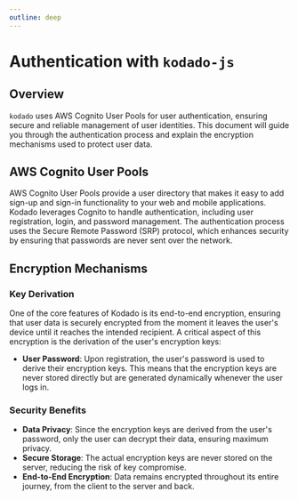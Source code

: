 ```yaml
---
outline: deep
---
```


# Authentication with `kodado-js`

## Overview

`kodado` uses AWS Cognito User Pools for user authentication, ensuring secure and reliable management of user identities. This document will guide you through the authentication process and explain the encryption mechanisms used to protect user data.

## AWS Cognito User Pools

AWS Cognito User Pools provide a user directory that makes it easy to add sign-up and sign-in functionality to your web and mobile applications. Kodado leverages Cognito to handle authentication, including user registration, login, and password management. The authentication process uses the Secure Remote Password (SRP) protocol, which enhances security by ensuring that passwords are never sent over the network.

## Encryption Mechanisms

### Key Derivation

One of the core features of Kodado is its end-to-end encryption, ensuring that user data is securely encrypted from the moment it leaves the user's device until it reaches the intended recipient. A critical aspect of this encryption is the derivation of the user's encryption keys:

-   **User Password**: Upon registration, the user's password is used to derive their encryption keys. This means that the encryption keys are never stored directly but are generated dynamically whenever the user logs in.

### Security Benefits

-   **Data Privacy**: Since the encryption keys are derived from the user's password, only the user can decrypt their data, ensuring maximum privacy.
-   **Secure Storage**: The actual encryption keys are never stored on the server, reducing the risk of key compromise.
-   **End-to-End Encryption**: Data remains encrypted throughout its entire journey, from the client to the server and back.

